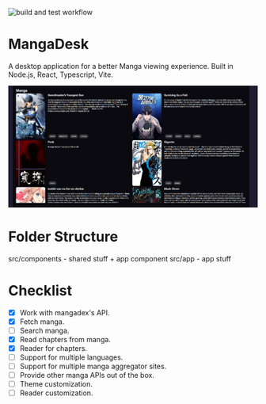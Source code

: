 ![build and test workflow](https://github.com/asdf93074/MangaDesk/actions/workflows/node.js.yml/badge.svg)

# MangaDesk

A desktop application for a better Manga viewing experience. Built in Node.js, React, Typescript, Vite.

!["Mangadesk home page"](/docs/manga_desk_home_new.png "Mangadesk home page")

# Folder Structure

src/components - shared stuff + app component
src/app - app stuff

# Checklist
- [X] Work with mangadex's API.
- [X] Fetch manga.
- [ ] Search manga.
- [X] Read chapters from manga.
- [X] Reader for chapters.
- [ ] Support for multiple languages.
- [ ] Support for multiple manga aggregator sites.
- [ ] Provide other manga APIs out of the box.
- [ ] Theme customization.
- [ ] Reader customization.
